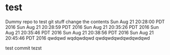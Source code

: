 # test
Dummy repo to test git stuff
change the contents
Sun Aug 21 20:28:00 PDT 2016
Sun Aug 21 20:28:59 PDT 2016
Sun Aug 21 20:35:26 PDT 2016
Sun Aug 21 20:35:46 PDT 2016
Sun Aug 21 20:38:56 PDT 2016
Sun Aug 21 20:45:46 PDT 2016
qwdqwd
wqdqwdqwd
qwdqwdqwdqwdqwdqwd


test commit
tezst
